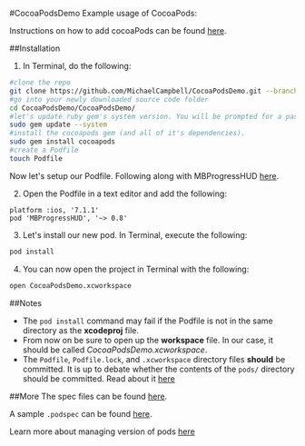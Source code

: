 #CocoaPodsDemo
Example usage of CocoaPods:

Instructions on how to add cocoaPods can be found [here](http://cocoapods.org).

##Installation
1. In Terminal, do the following:
```sh
#clone the repo
git clone https://github.com/MichaelCampbell/CocoaPodsDemo.git --branch cocoaPods
#go into your newly downloaded source code folder
cd CocoaPodsDemo/CocoaPodsDemo/
#let's update ruby gem's system version. You will be prompted for a password to continue.
sudo gem update --system
#install the cocoapods gem (and all of it's dependencies).
sudo gem install cocoapods
#create a Podfile
touch Podfile
```
Now let's setup our Podfile. Following along with MBProgressHUD [here](https://github.com/jdg/MBProgressHUD#cocoapods).

2. Open the Podfile in a text editor and add the following:
```
platform :ios, '7.1.1'
pod 'MBProgressHUD', '~> 0.8'
```
3. Let's install our new pod. In Terminal, execute the following:
```sh
pod install
```
4. You can now open the project in Terminal with the following:
```sh
open CocoaPodsDemo.xcworkspace
```

##Notes
* The ```pod install``` command may fail if the Podfile is not in the same directory as the **xcodeproj** file.
* From now on be sure to open up the **workspace** file. In our case, it should be called *CocoaPodsDemo.xcworkspace*.
* The ```Podfile```, ```Podfile.lock```, and ```.xcworkspace``` directory files **should** be committed. It is up to debate whether the contents of the ```pods/``` directory should be committed. Read about it [here](http://guides.cocoapods.org/using/using-cocoapods.html#should-i-ignore-the-pods-directory-in-source-control)


##More
The spec files can be found [here](https://github.com/CocoaPods/Specs).

A sample ```.podspec``` can be found [here](https://github.com/jdg/MBProgressHUD/blob/master/MBProgressHUD.podspec).

Learn more about managing version of pods [here](http://guides.cocoapods.org/syntax/podfile.html#pod)
